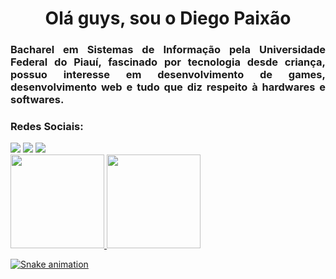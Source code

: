 <h1 align="center">Olá guys, sou o Diego Paixão</h1>
<h3 align="justify">Bacharel em Sistemas de Informação pela Universidade Federal do Piauí, fascinado por tecnologia desde criança, possuo interesse em desenvolvimento de games, desenvolvimento web e tudo que diz respeito à hardwares e softwares.</h3>
 
<h3 align="left">Redes Sociais:</h3>
 <a href="https://www.linkedin.com/in/dev-paixao/" target="_blank"><img src="https://img.shields.io/badge/-LinkedIn-%230077B5?style=for-the-badge&logo=linkedin&logoColor=white" target="_blank"></a>  
   <a href="https://api.whatsapp.com/send?phone=5561995672321" target="_blank"><img src="https://img.shields.io/badge/WhatsApp-25D366?style=for-the-badge&logo=whatsapp&logoColor=white" target="_blank"></a> 
 <a href="https://www.instagram.com/dev_paixao/" target="_blank"><img src="https://img.shields.io/badge/-Instagram-%23E4405F?style=for-the-badge&logo=instagram&logoColor=white" target="_blank"></a>

<div>
  <a href="https://github.com/dev-paixao">
  <img height="150em" src="https://github-readme-stats.vercel.app/api?username=dev-paixao&show_icons=true&theme=solarized-dark&include_all_commits=true&count_private=true"/>
  <img height="150em" src="https://github-readme-stats.vercel.app/api/top-langs/?username=dev-paixao&layout=compact&langs_count=7&theme=solarized-dark"/>
</div>
 
 ![Snake animation](https://github.com/dev-paixao/dev-paixao/blob/output/github-contribution-grid-snake.svg)

